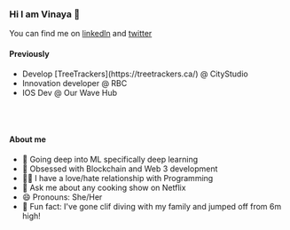 ### Hi I am Vinaya 👋

You can find me on [linkedln](https://www.linkedin.com/in/vinaya-sharm) and [twitter](https://twitter.com/VinayaSharmaa)
</br>


#### Previously 
<ul>
  <li>Develop [TreeTrackers](https://treetrackers.ca/) @ CityStudio</li>
  <li>Innovation developer @ RBC</li>
  <li>IOS Dev @ Our Wave Hub</li>
</ul>
</br>
</br>

#### About me 
- 🔭 Going deep into ML specifically deep learning 
- 🌱 Obsessed with Blockchain and Web 3 development
- 👩‍💻 I have a love/hate relationship with Programming
- 💬 Ask me about any cooking show on Netflix 
- 😄 Pronouns: She/Her
- 🧗 Fun fact: I've gone clif diving with my family and jumped off from 6m high! 

